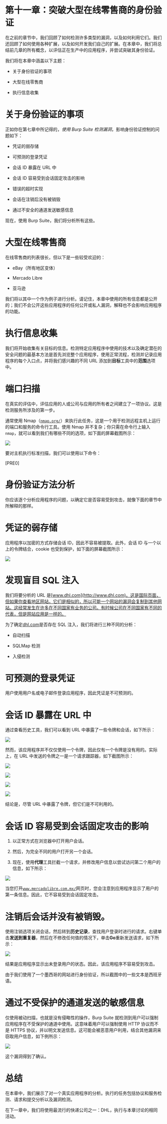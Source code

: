 # 第十一章：突破大型在线零售商的身份验证

在之前的章节中，我们回顾了如何检测许多类型的漏洞，以及如何利用它们。我们还回顾了如何使用各种扩展，以及如何开发我们自己的扩展。在本章中，我们将总结前几章的所有概念，以评估正在生产中的应用程序，并尝试突破其身份验证。

我们将在本章中涵盖以下主题：

+   关于身份验证的事项

+   大型在线零售商

+   执行信息收集

# 关于身份验证的事项

正如你在第七章中所记得的，*使用 Burp Suite 检测漏洞*，影响身份验证控制的问题如下：

+   凭证的弱存储

+   可预测的登录凭证

+   会话 ID 暴露在 URL 中

+   会话 ID 容易受到会话固定攻击的影响

+   错误的超时实现

+   会话在注销后没有被销毁

+   通过不安全的通道发送敏感信息

现在，使用 Burp Suite，我们将分析所有这些。

# 大型在线零售商

在线零售商的列表很长，但以下是一些较受欢迎的：

+   eBay（所有地区变体）

+   Mercado Libre

+   亚马逊

我们将以其中一个作为例子进行分析。请记住，本章中使用的所有信息都是公开的；我们不会公开这些应用程序的任何公开或私人漏洞，解释也不会影响应用程序的功能。

# 执行信息收集

我们将开始收集有关目标的信息。检测特定应用程序中使用的技术以及确定潜在的安全问题的最基本方法是首先浏览整个应用程序，使用正常流程，检测并记录应用程序的每个入口点，并将我们感兴趣的不同 URL 添加到**目标**工具中的**范围**选项中。

# 端口扫描

在真实的评估中，评估应用的人或公司与应用的所有者之间建立了一项协议。这是检测服务所涉及的第一步。

通常使用 Nmap（[`nmap.org/`](https://nmap.org/)）来执行此任务，这是一个用于检测远程主机上运行的端口和服务的命令行工具。使用 Nmap 并不复杂；你只需在命令行上输入`nmap`，就可以看到我们有哪些不同的选项，如下面的屏幕截图所示：

![](img/a52f2146-d715-4574-bebf-643722baa56a.png)

要对主机执行标准扫描，我们可以使用以下命令：

[PRE0]

# 身份验证方法分析

你应该逐个分析应用程序的问题，以确定它是否容易受到攻击，就像下面的章节中所解释的那样。

# 凭证的弱存储

应用程序以加密的方式存储会话 ID，因此不容易被提取。此外，会话 ID 与一个以上的令牌结合，cookie 也受到保护，如下面的屏幕截图所示：

![](img/9fd5d310-2548-47ff-8295-2f3fef7b6293.png)

# 发现盲目 SQL 注入

我们将要分析的 URL 是[www.dhl.com](http://www.dhl.com)。这是国际页面，但如果你查看地区网站，它们是相似的，所以可能一个网站的漏洞会复制到其他网站。这经常发生在许多在不同国家有业务的公司。有时候公司在不同国家有不同的代表，但是网站应用是一样的。

为了确定[dhl.com](http://dhl.com)是否存在 SQL 注入，我们将进行三种不同的分析：

+   自动扫描

+   SQLMap 检测

+   入侵检测

# 可预测的登录凭证

用户使用用户名或电子邮件登录应用程序，因此凭证是不可预测的。

# 会话 ID 暴露在 URL 中

通过查看历史工具，我们可以看到 URL 中暴露了一些令牌和会话，如下所示：

![](img/50d480e0-6c02-47b1-8575-27a66ed8213a.png)

然而，该应用程序并不仅仅使用一个令牌，因此仅有一个令牌是没有用的。实际上，在 URL 中发送的令牌之一是一个请求跟踪器，如下截图所示：

![](img/97a734de-9032-42d4-a691-12d57cb44fad.png)

![](img/f348b9a0-bfaf-43ad-ad49-934269eff7b0.png)

![](img/38d2a7f7-cf3d-4bda-9163-10d3ead5edde.png)

![](img/1d89c217-a584-410b-b1d2-6092cc19732f.png)

结论是，尽管 URL 中暴露了令牌，但它们是不可利用的。

# 会话 ID 容易受到会话固定攻击的影响

1.  以正常方式在浏览器中打开用户会话。

1.  然后，为完全不同的用户打开另一个会话。

1.  现在，使用**代理**工具拦截一个请求，并修改用户信息以尝试访问第二个用户的信息，如下所示：

![](img/1cd10312-3a41-4268-b0a6-69058ee9a794.png)

当您打开[`www.mercadolibre.com.mx/`](https://www.mercadolibre.com.mx/)网页时，您会注意到应用程序显示了用户的第一条信息。因此，它不容易受到会话固定攻击。

# 注销后会话并没有被销毁。

使用注销选项关闭会话，然后转到**历史记录**，查找用户登录时进行的请求。右键单击**发送到重复器**，然后在不修改任何值的情况下，单击**Go**重新发送请求，如下所示：

![](img/84d70dbf-a882-4b31-8a4b-76bbbc0ac643.png)

结果是应用程序显示出未登录用户的状态。因此，该应用程序不容易受到攻击。

由于我们使用了一个墨西哥的网站进行身份验证，所以截图中的一些文本是西班牙语。

# 通过不受保护的通道发送的敏感信息

仅使用被动扫描，也就是没有侵略性的操作，Burp Suite 就检测到用户可以强制应用程序在不受保护的通道中使用。这意味着用户可以强制使用 HTTP 协议而不是 HTTPS 协议，并以明文发送信息。这可能会被恶意用户利用，结合其他漏洞来窃取用户信息，如下例所示：

![](img/d6ba5748-8939-42a3-b7ac-dee9ff803d3e.png)

这个漏洞得到了确认。

# 总结

在本章中，我们展示了对一个真实应用程序的分析。执行的任务包括协议和服务检测、请求和提交分析以及漏洞检测。

在下一章中，我们将使用最流行的快递公司之一：DHL，执行与本章讨论的相同活动。
